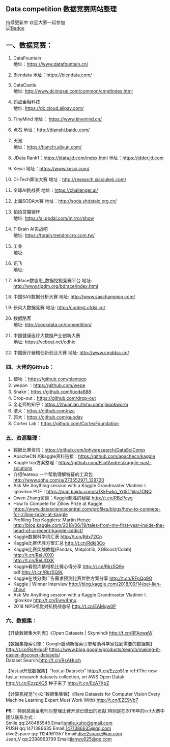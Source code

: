 
Data competition 数据竞赛网站整理
  --
持续更新中
欢迎大家一起参加  
[![Badge](https://img.shields.io/badge/link-996.icu-%23FF4D5B.svg?style=flat-square)](https://996.icu/#/en_US)
## 一、数据竞赛：

1. DataFountain  
   地址：https://www.datafountain.cn/  

2. Biendata 
   地址：https://biendata.com/  

3. DataCastle  
   地址: http://www.dcjingsai.com/common/cmptIndex.html
   
4. 蚂蚁金融科技  
   地址: https://dc.cloud.alipay.com/  
   
5. TinyMind
   地址： https://www.tinymind.cn/
   
6. 点石 
   地址：http://dianshi.baidu.com/
   
7. 天池  
   地址：https://tianchi.aliyun.com/
   
8. JData 
   Rank1：https://jdata.jd.com/index.html
   地址：https://jdder.jd.com
          
9. Kesci 
   地址：https://www.kesci.com/
   
10. Di-Tech算法大赛
   地址：http://research.xiaojukeji.com/
   
11. 全球AI挑战赛 
   地址：https://challenger.ai/
   
12. 上海SODA大赛
   地址：http://soda.shdataic.org.cn/
          

13. 拍拍贷魔镜杯  
   地址: https://ai.ppdai.com/mirror/show

14. T-Brain AI实战吧  
   地址: https://tbrain.trendmicro.com.tw/
   
15. 工业  
   地址: 
 
16. 讯飞  
   地址: 
   
17. BdRace数睿思_数据挖掘竞赛平台 
   地址: http://www.tipdm.org/bdrace/index.html
          
18. 中国SAS数据分析大赛 
   地址: http://www.saschampion.com/
   
19. 长风大数据竞赛 
   地址: http://contest.cfdsj.cn/
   
20. 数据酷客  
   地址: http://cookdata.cn/competition/

21. 中国健康医疗大数据产业创新大赛  
   地址:  https://vcbeat.net/cdhic

22. 中国医疗器械创新创业大赛 
   地址: http://www.cmddsc.cn/



   

### 四、大佬的Github：
1. 植物 ：https://github.com/plantsgo 
2. wepon ：https://github.com/wepe 
3. Snake：https://github.com/luoda888 
4. Drop-out：https://github.com/drop-out 
5. 金老师的知乎：https://zhuanlan.zhihu.com/jlbookworm 
6. 渣大：https://github.com/nzc 
7. 郭大：https://github.com/guoday  
8. Cortex Lab：https://github.com/CortexFoundation

### 五、资源整理：
* 数据比赛资讯：https://github.com/iphysresearch/DataSciComp  
* ApacheCN 的kaggle资料链接：https://github.com/apachecn/kaggle    
* Kaggle top方案整理：https://github.com/EliotAndres/kaggle-past-solutions
* 介绍featexp 一个帮助理解特征的工具包 http://www.sohu.com/a/273552971_129720
* Ask Me Anything session with a Kaggle Grandmaster Vladimir I. Iglovikov PDF：https://pan.baidu.com/s/1XkFwko_YrI5TfjjIai7ONQ
* Owen Zhang访谈：Kaggle制胜的秘密 http://t.cn/RBzPcyg
* How to Compete for Zillow Prize at Kaggle https://www.datasciencecentral.com/profiles/blogs/how-to-compete-for-zillow-prize-at-kaggle
* Profiling Top Kagglers: Martin Henze http://blog.kaggle.com/2018/06/19/tales-from-my-first-year-inside-the-head-of-a-recent-kaggle-addict/
* Kaggle数据科学词汇表 http://t.cn/Rdx72Cn
* Kaggle比赛优胜方案汇总 http://t.cn/Rdkj3Co
* Kaggle比赛实战教程(Pandas, Matplotlib, XGBoost/Colab) http://t.cn/ReIJOX0   
http://t.cn/ReIJOXK
* Kaggle看照片猜相机比赛心得分享 http://t.cn/Rkz5Q9y pdf:http://t.cn/Rkz5Q9L
* Kaggle在线分类广告需求预测比赛优胜方案分享 http://t.cn/RFpQg9O
* Kaggle | Winner Interview http://blog.kaggle.com/2018/09/14/pei-lien-chou/
* Ask Me Anything session with a Kaggle Grandmaster Vladimir I. Iglovikov http://t.cn/Eww4nnu
* 2018 NIPS视觉对抗挑战总结 http://t.cn/EAMqw0P

### 六、数据集：
【开放数据集大列表】《Open Datasets | Skymind》 http://t.cn/RFAoweW 

【数据集搜索引擎：Google启动新搜索引擎帮助科学家找到需要的数据集】http://t.cn/RsAHucP 
 https://www.blog.google/products/search/making-it-easier-discover-datasets/  
  Dataset Search:http://t.cn/RsAHuch

【fast.ai开放数据集】“fast.ai Datasets”  http://t.cn/Ezzp51m ref:《The new fast.ai research datasets collection, on AWS Open Data》  http://t.cn/EzzpXQ5 种子来了 http://t.cn/EzA7XpZ

【计算机视觉“小众”数据集集锦】《Rare Datasets for Computer Vision Every Machine Learning Expert Must Work With》 http://t.cn/EZE9Vb7

   
**PS：**
 特别感谢金老师对整理比赛开源已做出的贡献,特别是在2016年的ccf大赛中
 团队联系方式：  
      Smile  qq:240485545  Email:smile.xuhc@gmail.com   
      PUSH  qq:1471386635 Email:1471386635@qq.com   
      dive2space qq: 1124361357 Email:dive2space@qq.com  
      Jean_V  qq:2398963799  Email:jianwu925@qq.com
      

